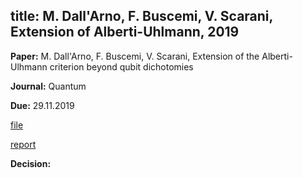 
title: M. Dall'Arno, F. Buscemi, V. Scarani, Extension of Alberti-Uhlmann, 2019
---

**Paper:** M. Dall'Arno, F. Buscemi, V. Scarani, Extension of the Alberti-Ulhmann criterion beyond qubit dichotomies

**Journal:** Quantum

**Due:** 29.11.2019

[file](dallarno2019/file.pdf)

[report](dallarno2019/report.pdf)

**Decision:**

